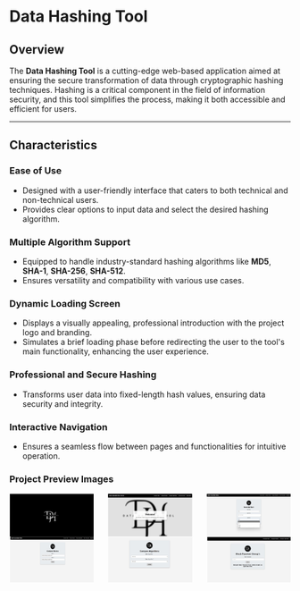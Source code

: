 # **Data Hashing Tool**

## **Overview**  
The **Data Hashing Tool** is a cutting-edge web-based application aimed at ensuring the secure transformation of data through cryptographic hashing techniques. Hashing is a critical component in the field of information security, and this tool simplifies the process, making it both accessible and efficient for users.

---

## **Characteristics**

### **Ease of Use**  
- Designed with a user-friendly interface that caters to both technical and non-technical users.  
- Provides clear options to input data and select the desired hashing algorithm.

### **Multiple Algorithm Support**  
- Equipped to handle industry-standard hashing algorithms like **MD5**, **SHA-1**, **SHA-256**, **SHA-512**.
- Ensures versatility and compatibility with various use cases.

### **Dynamic Loading Screen**  
- Displays a visually appealing, professional introduction with the project logo and branding.  
- Simulates a brief loading phase before redirecting the user to the tool's main functionality, enhancing the user experience.

### **Professional and Secure Hashing**  
- Transforms user data into fixed-length hash values, ensuring data security and integrity.  

### **Interactive Navigation**  
- Ensures a seamless flow between pages and functionalities for intuitive operation.  

<h3>Project Preview Images</h3>
<div style="display: flex; justify-content: space-between; flex-wrap: wrap;">
  <img src="https://github.com/AfiaaAziz/Data-Hashing-Tool/blob/main/Project%20Preview/1.jpg" alt="Image 1" width="30%" />
  <img src="https://github.com/AfiaaAziz/Data-Hashing-Tool/blob/main/Project%20Preview/2.jpg" alt="Image 2" width="30%" />
  <img src="https://github.com/AfiaaAziz/Data-Hashing-Tool/blob/main/Project%20Preview/3.jpg" alt="Image 3" width="30%" />
  <img src="https://github.com/AfiaaAziz/Data-Hashing-Tool/blob/main/Project%20Preview/4.jpg" alt="Image 4" width="30%" />
  <img src="https://github.com/AfiaaAziz/Data-Hashing-Tool/blob/main/Project%20Preview/5.jpg" alt="Image 5" width="30%" />
  <img src="https://github.com/AfiaaAziz/Data-Hashing-Tool/blob/main/Project%20Preview/6.jpg" alt="Image 6" width="30%" />
</div>
